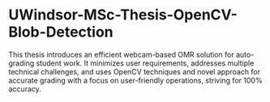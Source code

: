 # UWindsor-MSc-Thesis-OpenCV-Blob-Detection
This thesis introduces an efficient webcam-based OMR solution for auto-grading student work. It minimizes user requirements, addresses multiple technical challenges, and uses OpenCV techniques and novel approach for accurate grading with a focus on user-friendly operations, striving for 100% accuracy.
